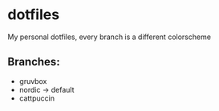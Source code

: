 # dotfiles
My personal dotfiles, every branch is a different colorscheme

## Branches:
- gruvbox
- nordic -> default
- cattpuccin
